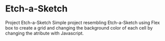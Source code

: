 # Etch-a-Sketch
Project Etch-a-Sketch
Simple project resembling Etch-a-Sketch using Flex box to create a grid and changing the background color of each cell by changing the atribute with Javascript.